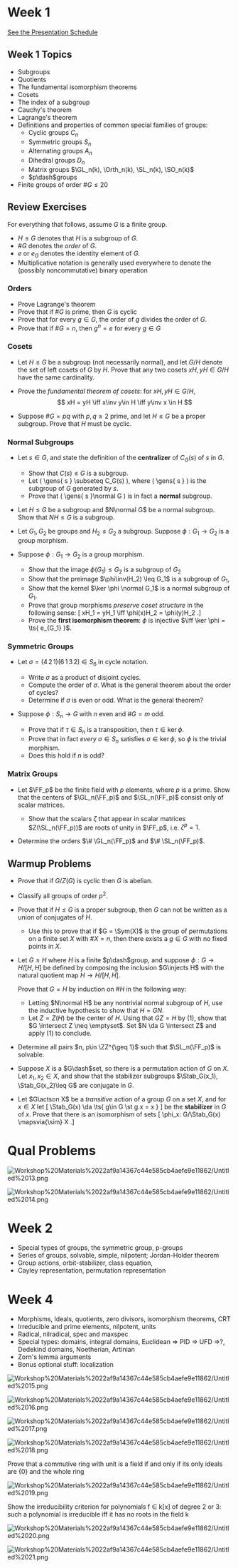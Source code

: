 # Week 1


[See the Presentation Schedule](https://www.notion.so/df531651418e43a9918f8d6c0cc0c706)

## Week 1 Topics

- Subgroups
- Quotients
- The fundamental isomorphism theorems
- Cosets
- The index of a subgroup
- Cauchy's theorem
- Lagrange's theorem
- Definitions and properties of common special families of groups:
	- Cyclic groups $C_n$
	- Symmetric groups $S_n$
	- Alternating groups $A_n$
	- Dihedral groups $D_{n}$
	- Matrix groups $\GL_n(k), \Orth_n(k), \SL_n(k), \SO_n(k)$ 
  - $p\dash$groups
- Finite groups of order $\# G \leq 20$


## Review Exercises 

For everything that follows, assume $G$ is a finite group.

- $H\leq G$ denotes that $H$ is a subgroup of $G$.
- $\# G$ denotes the *order* of $G$.
- $e$ or $e_G$ denotes the identity element of $G$.
- Multiplicative notation is generally used everywhere to denote the (possibly noncommutative) binary operation

### Orders

- Prove Lagrange's theorem
- Prove that if $\# G$ is prime, then $G$ is cyclic
- Prove that for every $g\in G$, the order of $g$ divides the order of $G$.
- Prove that if $\# G = n$, then $g^n = e$ for every $g\in G$

### Cosets

- Let $H\leq G$ be a subgroup (not necessarily normal), and let $G/H$ denote the set of left cosets of $G$ by $H$.
  Prove that any two cosets $xH, yH\in G/H$ have the same cardinality.

- Prove the *fundamental theorem of cosets*: for $xH, yH\in G/H$,
$$
xH = yH \iff x\inv y\in H \iff y\inv x \in H
$$
- Suppose $\# G = pq$ with $p, q\geq 2$ prime, and let $H\leq G$ be a proper subgroup.
  Prove that $H$ must be cyclic.

### Normal Subgroups

- Let $s\in G$, and state the definition of the **centralizer** of $C_G(s)$ of $s$ in $G$.
  - Show that $C(s) \leq G$ is a subgroup.
  - Let \( \gens{ s } \subseteq C_G(s)  \), where \( \gens{ s }  \) is the subgroup of $G$ generated by $s$.
  - Prove that \( \gens{ s }\normal G  \) is in fact a **normal** subgroup.

- Let $H\leq G$ be a subgroup and $N\normal G$ be a normal subgroup.
  Show that $NH \leq G$ is a subgroup.

- Let $G_1, G_2$ be groups and $H_2 \leq G_2$ a subgroup.
  Suppose $\phi: G_1\to G_2$ is a group morphism.

- Suppose $\phi: G_1 \to G_2$ is a group morphism.

  - Show that the image $\phi(G_1) \leq G_2$ is a subgroup of $G_2$
  - Show that the preimage $\phi\inv(H_2) \leq G_1$ is a subgroup of $G_1$, 
  - Show that the kernel $\ker \phi \normal G_1$ is a normal subgroup of $G_1$.
  - Prove that group morphisms *preserve coset structure* in the following sense:
  \[
  xH_1 = yH_1 \iff \phi(x)H_2 = \phi(y)H_2
  .\]
  - Prove the **first isomorphism theorem**: 
  $\phi$ is injective $\iff \ker \phi = \ts{ e_{G_1} }$.

### Symmetric Groups

- Let $\sigma = (4\, 2\, 1)(6\, 1\, 3\, 2) \in S_6$ in cycle notation.
  - Write $\sigma$ as a product of disjoint cycles.
  - Compute the order of $\sigma$.
    What is the general theorem about the order of cycles?
  - Determine if $\sigma$ is even or odd.
    What is the general theorem?

- Suppose $\phi: S_n \to G$ with $n$ even and $\# G = m$ odd.
  - Prove that if $\tau \in S_n$ is a transposition, then $\tau \in \ker \phi$.
  - Prove that in fact *every* $\sigma \in S_n$ satisfies $\sigma \in \ker \phi$, so $\phi$ is the trivial morphism.
  - Does this hold if $n$ is odd?

### Matrix Groups

- Let $\FF_p$ be the finite field with $p$ elements, where $p$ is a prime.
  Show that the centers of $\GL_n(\FF_p)$ and $\SL_n(\FF_p)$ consist only of scalar matrices.
  - Show that the scalars $\zeta$ that appear in scalar matrices $Z(\SL_n(\FF_p))$ are roots of unity in $\FF_p$, i.e. $\zeta^p = 1$.

- Determine the orders $\# \GL_n(\FF_p)$ and $\# \SL_n(\FF_p)$.

## Warmup Problems

- Prove that if $G/Z(G)$ is cyclic then $G$ is abelian.

- Classify all groups of order $p^2$.

- Prove that if $H\leq G$ is a proper subgroup, then $G$ can not be written as a union of conjugates of $H$.

  - Use this to prove that if $G = \Sym(X)$ is the group of permutations on a finite set $X$ with $\# X = n$, then there exists a $g\in G$ with no fixed points in $X$.

- Let $G\leq H$ where $H$ is a finite $p\dash$group, and suppose $\phi: G\to H / [H, H]$ be defined by composing the inclusion $G\injects H$ with the natural quotient map $H \to H/[H, H]$.

  Prove that $G= H$ by induction on $\# H$ in the following way:

  - Letting $N\normal H$ be any nontrivial normal subgroup of $H$, use the inductive hypothesis to show that $H = GN$.
  - Let $Z = Z(H)$ be the center of $H$.
  Using that $GZ = H$ by (1), show that $G \intersect Z \neq \emptyset$.
  Set $N \da G \intersect Z$ and apply (1) to conclude.

- Determine all pairs $n, p\in \ZZ^{\geq 1}$ such that $\SL_n(\FF_p)$ is solvable.

- Suppose $X$ is a $G\dash$set, so there is a permutation action of $G$ on $X$.
  Let $x_1, x_2\in X$, and show that the stabilizer subgroups $\Stab_G(x_1), \Stab_G(x_2)\leq G$ are conjugate in $G$.

- Let $G\actson X$ be a *transitive* action of a group $G$ on a set $X$, and for $x\in X$ let 
\[
\Stab_G(x) \da \ts{ g\in G \st g.x = x }
\]
be the **stabilizer** in $G$ of $x$.
Prove that there is an isomorphism of sets
\[
\phi_x: G/\Stab_G(x) \mapsvia{\sim} X
.\]


# Qual Problems

![Workshop%20Materials%2022af9a14367c44e585cb4aefe9e11862/Untitled%2013.png](attachments/Untitled%2013.png)

![Workshop%20Materials%2022af9a14367c44e585cb4aefe9e11862/Untitled%2014.png](attachments/Untitled%2014.png)

# Week 2

- Special types of groups, the symmetric group, p-groups
- Series of groups, solvable, simple, nilpotent; Jordan-Holder theorem
- Group actions, orbit-stabilizer, class equation,
- Cayley representation, permutation representation

# Week 4

- Morphisms, Ideals, quotients, zero divisors, isomorphism theorems, CRT
- Irreducible and prime elements, nilpotent, units
- Radical, nilradical, spec and maxspec
- Special types: domains, integral domains, Euclidean ⇒ PID ⇒ UFD ⇒?, Dedekind domains, Noetherian, Artinian
- Zorn's lemma arguments
- Bonus optional stuff: localization

![Workshop%20Materials%2022af9a14367c44e585cb4aefe9e11862/Untitled%2015.png](attachments/Untitled%2015.png)

![Workshop%20Materials%2022af9a14367c44e585cb4aefe9e11862/Untitled%2016.png](attachments/Untitled%2016.png)

![Workshop%20Materials%2022af9a14367c44e585cb4aefe9e11862/Untitled%2017.png](attachments/Untitled%2017.png)

![Workshop%20Materials%2022af9a14367c44e585cb4aefe9e11862/Untitled%2018.png](attachments/Untitled%2018.png)

Prove that a commutive ring with unit is a field if and only if its only ideals are {0} and the whole ring

![Workshop%20Materials%2022af9a14367c44e585cb4aefe9e11862/Untitled%2019.png](attachments/Untitled%2019.png)

Show the irreducibility criterion for polynomials f ∈ k[x] of degree 2 or 3: such a polynomial is irreducible iff it has no roots in the field k

![Workshop%20Materials%2022af9a14367c44e585cb4aefe9e11862/Untitled%2020.png](attachments/Untitled%2020.png)

![Workshop%20Materials%2022af9a14367c44e585cb4aefe9e11862/Untitled%2021.png](attachments/Untitled%2021.png)



